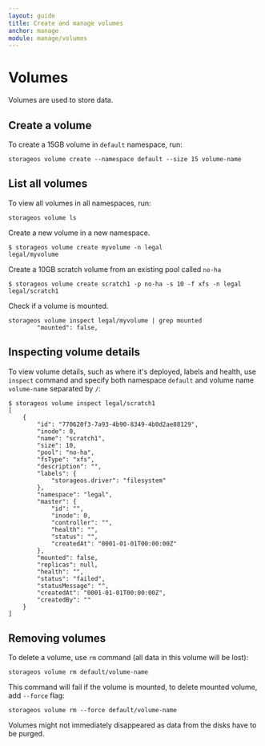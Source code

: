 ```yaml
---
layout: guide
title: Create and manage volumes
anchor: manage
module: manage/volumes
---
```


# Volumes

Volumes are used to store data.

## Create a volume

To create a 15GB volume in `default` namespace, run:

    storageos volume create --namespace default --size 15 volume-name

## List all volumes

To view all volumes in all namespaces, run:

    storageos volume ls

Create a new volume in a new namespace.
```
$ storageos volume create myvolume -n legal
legal/myvolume
```

Create a 10GB scratch volume from an existing pool called `no-ha`

```
$ storageos volume create scratch1 -p no-ha -s 10 -f xfs -n legal
legal/scratch1
```

Check if a volume is mounted.

```
storageos volume inspect legal/myvolume | grep mounted
        "mounted": false,
```

## Inspecting volume details

To view volume details, such as where it's deployed, labels and health, use `inspect` command and specify both namespace `default` and volume name `volume-name` separated by `/`:
<!-- TODO(CH) add labels -->
```
$ storageos volume inspect legal/scratch1
[
    {
        "id": "770620f3-7a93-4b90-8349-4b0d2ae88129",
        "inode": 0,
        "name": "scratch1",
        "size": 10,
        "pool": "no-ha",
        "fsType": "xfs",
        "description": "",
        "labels": {
            "storageos.driver": "filesystem"
        },
        "namespace": "legal",
        "master": {
            "id": "",
            "inode": 0,
            "controller": "",
            "health": "",
            "status": "",
            "createdAt": "0001-01-01T00:00:00Z"
        },
        "mounted": false,
        "replicas": null,
        "health": "",
        "status": "failed",
        "statusMessage": "",
        "createdAt": "0001-01-01T00:00:00Z",
        "createdBy": ""
    }
]
```

## Removing volumes

To delete a volume, use `rm` command (all data in this volume will be lost):

    storageos volume rm default/volume-name

This command will fail if the volume is mounted, to delete mounted volume, add `--force` flag:

    storageos volume rm --force default/volume-name

Volumes might not immediately disappeared as data from the disks have to be purged.
